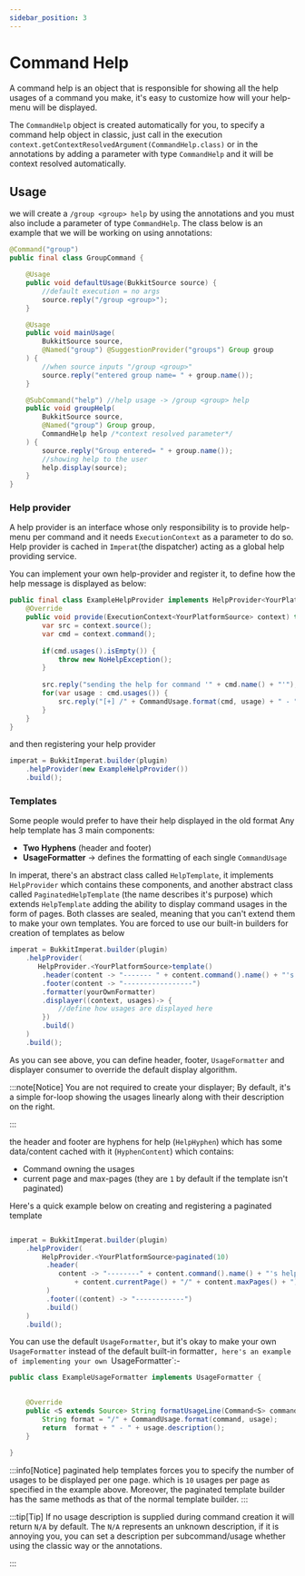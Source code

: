 ```yaml
---
sidebar_position: 3
---
```

# Command Help

A command help is an object that is responsible for showing all the help usages of a command you make, it's easy to customize how will your help-menu will be displayed.

The `CommandHelp` object is created automatically for you, to specify a command help object in classic, just call in the execution 
`context.getContextResolvedArgument(CommandHelp.class)` or in the annotations by adding a parameter with type `CommandHelp` and it will be context resolved automatically.

## Usage
we will create a `/group <group> help` by using the annotations and you must also include a parameter of type `CommandHelp`.
The class below is an example that we will be working on using annotations:

```java
@Command("group")  
public final class GroupCommand {  

	@Usage  
	public void defaultUsage(BukkitSource source) {  
		//default execution = no args  
		source.reply("/group <group>");  
	}	

	@Usage  
	public void mainUsage(
		BukkitSource source, 
		@Named("group") @SuggestionProvider("groups") Group group
	) {  
		//when source inputs "/group <group>"  
		source.reply("entered group name= " + group.name());  
	}

	@SubCommand("help") //help usage -> /group <group> help
	public void groupHelp(  
		BukkitSource source,  
		@Named("group") Group group,  
		CommandHelp help /*context resolved parameter*/ 
	) {  
		source.reply("Group entered= " + group.name());  
		//showing help to the user
		help.display(source);  
	}
}
```
### Help provider
A help provider is an interface whose only responsibility is to provide help-menu per command
and it needs `ExecutionContext` as a parameter to do so.
Help provider is cached in `Imperat`(the dispatcher) acting as a global help providing service.

You can implement your own help-provider and register it, to define how the help message is displayed as below:
```java
public final class ExampleHelpProvider implements HelpProvider<YourPlatformSource> {
    @Override
    public void provide(ExecutionContext<YourPlatformSource> context) throws ImperatException {
        var src = context.source();
        var cmd = context.command();
        
        if(cmd.usages().isEmpty()) {
            throw new NoHelpException();
        }
        
        src.reply("sending the help for command '" + cmd.name() + "'");
        for(var usage : cmd.usages()) {
            src.reply("[+] /" + CommandUsage.format(cmd, usage) + " - " + usage.description());
        }
    }
}

```

and then registering your help provider
```java
imperat = BukkitImperat.builder(plugin)
    .helpProvider(new ExampleHelpProvider())
    .build();
```

### Templates
Some people would prefer to have their help displayed in the old format
Any help template has 3 main components:
- **Two Hyphens** (header and footer)
- **UsageFormatter** -> defines the formatting of each single `CommandUsage` 

In imperat, there's an abstract class called `HelpTemplate`, it implements `HelpProvider` which contains these components,
and another abstract class called `PaginatedHelpTemplate` (the name describes it's purpose) which extends `HelpTemplate` adding 
the ability to display command usages in the form of pages.
Both classes are sealed, meaning that you can't extend them to make your own templates.
You are forced to use our built-in builders for creation of templates as below

```java
imperat = BukkitImperat.builder(plugin)
    .helpProvider(
       HelpProvider.<YourPlatformSource>template()
        .header(content -> "------- " + content.command().name() + "'s help --------")
        .footer(content -> "-----------------")
        .formatter(yourOwnFormatter)
        .displayer((context, usages)-> {
            //define how usages are displayed here
        })
        .build()
    )
    .build();
```

As you can see above, you can define header, footer, `UsageFormatter` and displayer consumer to override the default display algorithm.

:::note[Notice]
You are not required to create your displayer; By default, it's a simple for-loop showing the usages linearly
along with their description on the right.

:::

the header and footer are hyphens for help (`HelpHyphen`) which has some data/content cached with it (`HyphenContent`) which contains:
- Command owning the usages
- current page and max-pages (they are `1` by default if the template isn't paginated)

Here's a quick example below on creating and registering a paginated template
```java

imperat = BukkitImperat.builder(plugin)
    .helpProvider(
        HelpProvider.<YourPlatformSource>paginated(10)
         .header(
            content -> "--------" + content.command().name() + "'s help (" 
                + content.currentPage() + "/" + content.maxPages() + ") ------"
         )
         .footer((content) -> "------------")
         .build()
    )
    .build();
```

You can use the default `UsageFormatter`, but it's okay to make your own 
`UsageFormatter` instead of the default built-in formatter`, here's an example of
implementing your own `UsageFormatter`:-

```java
public class ExampleUsageFormatter implements UsageFormatter {

    
    @Override
    public <S extends Source> String formatUsageLine(Command<S> command, CommandUsage<S> usage, int index) {
        String format = "/" + CommandUsage.format(command, usage);
        return  format + " - " + usage.description();
    }
    
}
```

:::info[Notice]
paginated help templates forces you to specify the number of usages to be displayed per one page.
which is `10` usages per page as specified in the example above.
Moreover, the paginated template builder has the same methods as that of the normal template builder.
:::

:::tip[Tip]
If no usage description is supplied during command creation it will return `N/A` by default.
The `N/A` represents an unknown description, if it is annoying you, you can set a description per subcommand/usage whether using the classic way or the annotations.

:::
